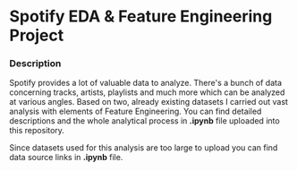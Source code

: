 # Spotify EDA & Feature Engineering Project

### Description
Spotify provides a lot of valuable data to analyze. There's a bunch of data concerning tracks, artists, playlists and much more which can be analyzed at various angles. Based on two, already existing datasets I carried out vast analysis with elements of Feature Engineering. You can find detailed descriptions and the whole analytical process in **.ipynb** file uploaded into this repository.

Since datasets used for this analysis are too large to upload you can find data source links in **.ipynb** file.

